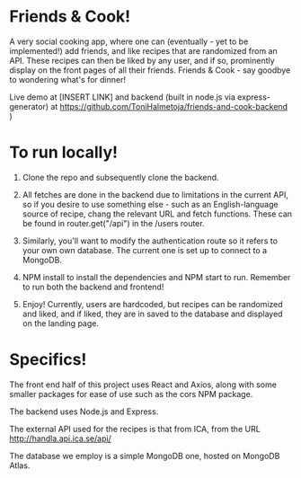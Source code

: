 # Friends & Cook!

A very social cooking app, where one can (eventually - yet to be implemented!) add friends, and like recipes that are randomized from an API. These recipes can then be liked by any user, and if so, prominently display on the front pages of all their friends. Friends & Cook - say goodbye to wondering what's for dinner!

Live demo at [INSERT LINK] and backend (built in node.js via express-generator) at https://github.com/ToniHalmetoja/friends-and-cook-backend )

# To run locally!

1) Clone the repo and subsequently clone the backend. 

2) All fetches are done in the backend due to limitations in the current API, so if you desire to use something else - such as an English-language source of recipe, chang the relevant URL and fetch functions. These can be found in router.get("/api") in the /users router.

3) Similarly, you'll want to modify the authentication route so it refers to your own own database. The current one is set up to connect to a MongoDB.

4) NPM install to install the dependencies and NPM start to run. Remember to run both the backend and frontend!

5) Enjoy! Currently, users are hardcoded, but recipes can be randomized and liked, and if liked, they are in saved to the database and displayed on the landing page.

# Specifics!

The front end half of this project uses React and Axios, along with some smaller packages for ease of use such as the cors NPM package.

The backend uses Node.js and Express.

The external API used for the recipes is that from ICA, from the URL http://handla.api.ica.se/api/

The database we employ is a simple MongoDB one, hosted on MongoDB Atlas.

